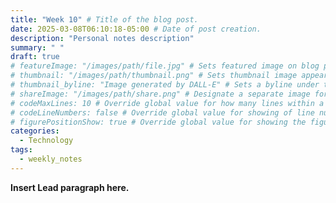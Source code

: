 ```yaml
---
title: "Week 10" # Title of the blog post.
date: 2025-03-08T06:10:18-05:00 # Date of post creation.
description: "Personal notes description"
summary: " "
draft: true
# featureImage: "/images/path/file.jpg" # Sets featured image on blog post.
# thumbnail: "/images/path/thumbnail.png" # Sets thumbnail image appearing inside card on homepage.
# thumbnail_byline: "Image generated by DALL-E" # Sets a byline under the thumbnail image
# shareImage: "/images/path/share.png" # Designate a separate image for social media sharing.
# codeMaxLines: 10 # Override global value for how many lines within a code block before auto-collapsing.
# codeLineNumbers: false # Override global value for showing of line numbers within code block.
# figurePositionShow: true # Override global value for showing the figure label.
categories:
  - Technology
tags:
  - weekly_notes
---
```


**Insert Lead paragraph here.**
